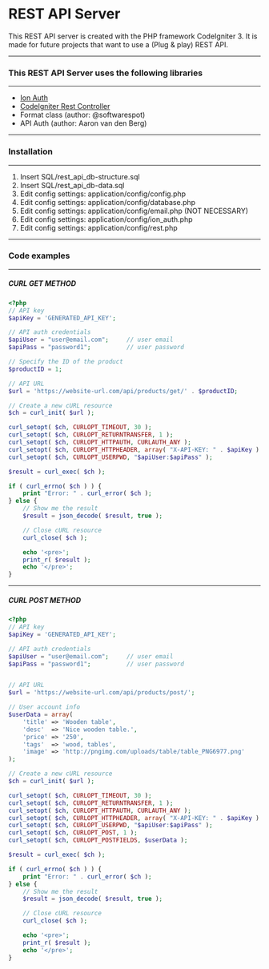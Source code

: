 
# REST API Server

This REST API server is created with the PHP framework CodeIgniter 3.
It is made for future projects that want to use a (Plug & play) REST API.

*********
### This REST API Server uses the following libraries
*********

-  [Ion Auth](http://github.com/benedmunds/CodeIgniter-Ion-Auth "Ion Auth")
-  [CodeIgniter Rest Controller](https://github.com/chriskacerguis/codeigniter-restserver "CodeIgniter Rest Controller")
-   Format class (author: @softwarespot)
-   API Auth (author: Aaron van den Berg)

*********
### Installation
*********

1. Insert SQL/rest_api_db-structure.sql
2. Insert SQL/rest_api_db-data.sql
3. Edit config settings: application/config/config.php
4. Edit config settings: application/config/database.php
5. Edit config settings: application/config/email.php (NOT NECESSARY)
6. Edit config settings: application/config/ion_auth.php
7. Edit config settings: application/config/rest.php

*********
### Code examples
*********

##### CURL GET METHOD
```php
<?php
// API key
$apiKey = 'GENERATED_API_KEY';

// API auth credentials
$apiUser = "user@email.com";     // user email
$apiPass = "password1";          // user password

// Specify the ID of the product
$productID = 1;

// API URL
$url = 'https://website-url.com/api/products/get/' . $productID;

// Create a new cURL resource
$ch = curl_init( $url );

curl_setopt( $ch, CURLOPT_TIMEOUT, 30 );
curl_setopt( $ch, CURLOPT_RETURNTRANSFER, 1 );
curl_setopt( $ch, CURLOPT_HTTPAUTH, CURLAUTH_ANY );
curl_setopt( $ch, CURLOPT_HTTPHEADER, array( "X-API-KEY: " . $apiKey ) );
curl_setopt( $ch, CURLOPT_USERPWD, "$apiUser:$apiPass" );

$result = curl_exec( $ch );

if ( curl_errno( $ch ) ) {
    print "Error: " . curl_error( $ch );
} else {
    // Show me the result
    $result = json_decode( $result, true );

    // Close cURL resource
    curl_close( $ch );

    echo '<pre>';
    print_r( $result );
    echo '</pre>';
}
```
------------
##### CURL POST METHOD
```php
<?php
// API key
$apiKey = 'GENERATED_API_KEY';

// API auth credentials
$apiUser = "user@email.com";     // user email
$apiPass = "password1";          // user password


// API URL
$url = 'https://website-url.com/api/products/post/';

// User account info
$userData = array(
    'title' => 'Wooden table',
    'desc'  => 'Nice wooden table.',
    'price' => '250',
    'tags'  => 'wood, tables',
    'image' => 'http://pngimg.com/uploads/table/table_PNG6977.png'
);

// Create a new cURL resource
$ch = curl_init( $url );

curl_setopt( $ch, CURLOPT_TIMEOUT, 30 );
curl_setopt( $ch, CURLOPT_RETURNTRANSFER, 1 );
curl_setopt( $ch, CURLOPT_HTTPAUTH, CURLAUTH_ANY );
curl_setopt( $ch, CURLOPT_HTTPHEADER, array( "X-API-KEY: " . $apiKey ) );
curl_setopt( $ch, CURLOPT_USERPWD, "$apiUser:$apiPass" );
curl_setopt( $ch, CURLOPT_POST, 1 );
curl_setopt( $ch, CURLOPT_POSTFIELDS, $userData );

$result = curl_exec( $ch );

if ( curl_errno( $ch ) ) {
    print "Error: " . curl_error( $ch );
} else {
    // Show me the result
    $result = json_decode( $result, true );

    // Close cURL resource
    curl_close( $ch );

    echo '<pre>';
    print_r( $result );
    echo '</pre>';
}
```
